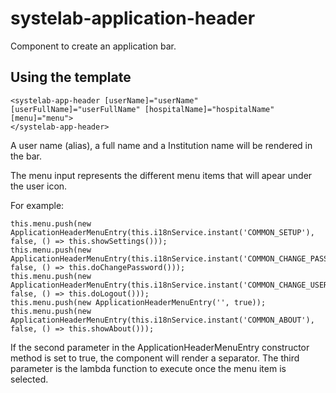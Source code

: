 # systelab-application-header

Component to create an application bar.

## Using the template

```
<systelab-app-header [userName]="userName" [userFullName]="userFullName" [hospitalName]="hospitalName" [menu]="menu">
</systelab-app-header>
```
A user name (alias), a full name and a Institution name will be rendered in the bar. 

The menu input represents the different menu items that will apear under the user icon.

For example:
```
this.menu.push(new ApplicationHeaderMenuEntry(this.i18nService.instant('COMMON_SETUP'), false, () => this.showSettings()));
this.menu.push(new ApplicationHeaderMenuEntry(this.i18nService.instant('COMMON_CHANGE_PASSWORD'), false, () => this.doChangePassword()));
this.menu.push(new ApplicationHeaderMenuEntry(this.i18nService.instant('COMMON_CHANGE_USER'), false, () => this.doLogout()));
this.menu.push(new ApplicationHeaderMenuEntry('', true));
this.menu.push(new ApplicationHeaderMenuEntry(this.i18nService.instant('COMMON_ABOUT'), false, () => this.showAbout()));
```
If the second parameter in the ApplicationHeaderMenuEntry constructor method is set to true, the component will render a separator.
The third parameter is the lambda function to execute once the menu item is selected.
